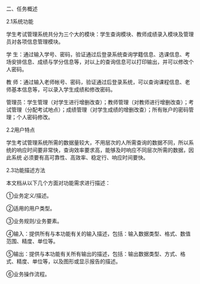 二、任务概述

2.1系统功能

学生考试管理系统共分为三个大的模块：学生查询模块、教师成绩录入模块及管理员对各项信息管理模块。

学   生：通过输入学号、密码，验证通过后登录系统查询学籍信息、选课信息、考场安排信息、成绩与学分信息等，对以上的查询信息可以打印输出，并可以修改个人密码。 

教   师：通过输入老师帐号、密码，验证通过后登录系统，可以查询课程信息、老师基本信息等，可以录入学生成绩和修改密码。

管理员：学生管理（对学生进行增删改查）；教师管理（对教师进行增删改查）；考试管理（分配考试地点）；成绩管理（对学生成绩的增删改查）；所有账户的密码管理；个人密码修改。

2.2用户特点
    
学生考试管理系统所需的数据量较大，不用层次的人所需查询的数据不同，所以系统的响应时间要非常快，查询效率要求高，能够及时响应不同层次所需的数据，因此系统
必须要有高可靠性、高效率、稳定行、响应时间要快。

2.3功能描述方法

本文档从以下几个方面对功能需求进行描述： 

①业务定义/描述。 

②适用的用户类型。

③业务规则/业务要素。 

④输入：提供所有与本功能有关的输入描述，包括：输入数据类型、格式、数值范围、精度、单位等。 

⑤输出：提供与本功能有关所有输出的描述，包括：输出数据类型、方式、格式、精度、单位等，以及图形或显示报告的描述。 

⑥业务操作流程。
